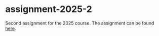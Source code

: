 # assignment-2025-2

Second assignment for the 2025 course. The assignment can be found [here](https://github.com/dmst-algorithms-course/assignment-2025-2/blob/main/library_sorting.pdf).
